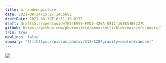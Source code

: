 ```yaml
---
title: a random picture
date: 2021-08-24T15:27:14.568Z
draftDate: 2021-08-19T16:31:10.017Z
draft: drafts5://open?uuid=7E94E995-FFD3-426A-841C-168BA4B6227C
github: https://github.com/pborenstein/amoxtentli/blob/main/src/posts/7e94e995-ffd3-426a-841c-168ba4b6227c.md
trim: true
newlines: false
summary: "![](https://picsum.photos/512/128?gravity=center&random)"
---
```



![](https://picsum.photos/512/128?gravity=center&random)
